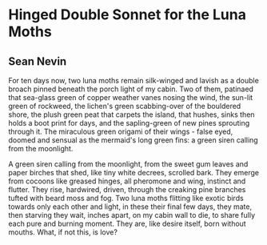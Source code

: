 # Hinged Double Sonnet for the Luna Moths
## Sean Nevin
For ten days now, two luna moths remain
silk-winged and lavish as a double broach
pinned beneath the porch light of my cabin.
Two of them, patinaed that sea-glass green
of copper weather vanes nosing the wind,
the sun-lit green of rockweed, the lichen's
green scabbing-over of the bouldered shore,
the plush green peat that carpets the island,
that hushes, sinks then holds a boot print
for days, and the sapling-green of new pines
sprouting through it. The miraculous green
origami of their wings - false eyed, doomed
and sensual as the mermaid's long green fins:
a green siren calling from the moonlight.

A green siren calling from the moonlight,
from the sweet gum leaves and paper birches
that shed, like tiny white decrees, scrolled bark.
They emerge from cocoons like greased hinges,
all pheromone and wing, instinct and flutter.
They rise, hardwired, driven, through the creaking
pine branches tufted with beard moss and fog.
Two luna moths flitting like exotic birds
towards only each other and light, in these
their final few days, they mate, then starving
they wait, inches apart, on my cabin wall
to die, to share fully each pure and burning
moment. They are, like desire itself, born
without mouths. What, if not this, is love?